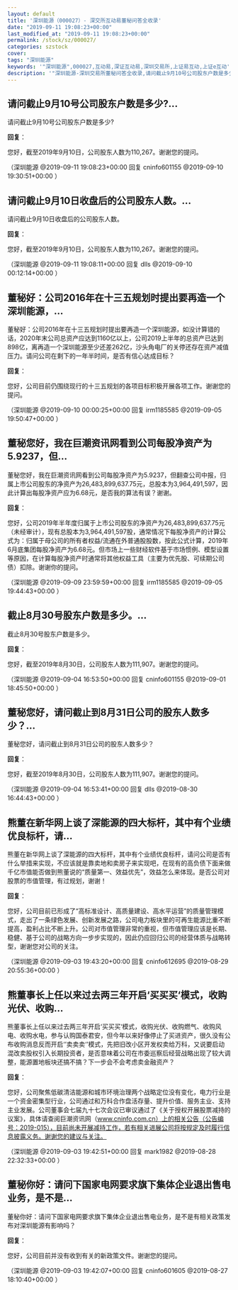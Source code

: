 ```yaml
---
layout: default
title: '深圳能源（000027）- 深交所互动易董秘问答全收录'
date: "2019-09-11 19:08:23+00:00"
last_modified_at: "2019-09-11 19:08:23+00:00"
permalink: /stock/sz/000027/
categories: szstock
cover: 
tags: "深圳能源"
keywords: '"深圳能源",000027,互动易,深证互动易,深圳交易所,上证易互动,上证e互动'
description: '"深圳能源-深圳交易所董秘问答全收录,请问截止9月10号公司股东户数是多少?"'
---
```


## 请问截止9月10号公司股东户数是多少?...

请问截止9月10号公司股东户数是多少?

**回复**：

您好，截至2019年9月10日，公司股东人数为110,267。谢谢您的提问。 

（深圳能源  @2019-09-11 19:08:23+00:00 回复 cninfo601155  @2019-09-10 19:30:51+00:00 ）

## 请问截止9月10日收盘后的公司股东人数。...

请问截止9月10日收盘后的公司股东人数。

**回复**：

您好，截至2019年9月10日，公司股东人数为110,267。谢谢您的提问。 

（深圳能源  @2019-09-11 19:08:11+00:00 回复 dlls  @2019-09-10 00:12:14+00:00 ）

## 董秘好：公司2016年在十三五规划时提出要再造一个深圳能源，...

董秘好：公司2016年在十三五规划时提出要再造一个深圳能源，如没计算错的话，2020年末公司总资产应达到1160亿以上，公司2019上半年的总资产已达到898亿，离再造一个深圳能源至少还差262亿，沙头角电厂的关停还存在资产减值压力。请问公司在剩下的一年半时间，是否有信心达成目标？

**回复**：

您好，公司目前仍围绕现行的十三五规划的各项目标积极开展各项工作。谢谢您的提问。 

（深圳能源  @2019-09-10 00:00:25+00:00 回复 irm1185585  @2019-09-05 19:50:47+00:00 ）

## 董秘您好，我在巨潮资讯网看到公司每股净资产为5.9237，但...

董秘您好，我在巨潮资讯网看到公司每股净资产为5.9237，但翻查公司中报，归属上市公司股东的净资产为26,483,899,637.75元，总股本为3,964,491,597，因此计算出每股净资产应为6.68元，是否我的算法有误？谢谢。

**回复**：

您好，公司2019年半年度归属于上市公司股东的净资产为26,483,899,637.75元（未经审计），现有总股本为3,964,491,597股，通常情况下每股净资产的计算公式为：归属于母公司的所有者权益/流通在外普通股股数，按此公式计算，2019年6月底集团每股净资产为6.68元。但市场上一些财经软件基于市场惯例、模型设置等原因，在计算每股净资产时通常将其他权益工具（主要为优先股、可续期公司债）扣除。谢谢你的提问。 

（深圳能源  @2019-09-09 23:59:59+00:00 回复 irm1185585  @2019-09-05 19:44:43+00:00 ）

## 截止8月30号股东户数是多少。...

截止8月30号股东户数是多少。

**回复**：

您好，截至2019年8月30日，公司股东人数为111,907。谢谢您的提问。 

（深圳能源  @2019-09-04 16:53:50+00:00 回复 cninfo601155  @2019-09-01 18:45:50+00:00 ）

## 董秘您好，请问截止到8月31日公司的股东人数多少？...

董秘您好，请问截止到8月31日公司的股东人数多少？

**回复**：

您好，截至2019年8月30日，公司股东人数为111,907。谢谢您的提问。 

（深圳能源  @2019-09-04 16:53:41+00:00 回复 dlls  @2019-08-30 16:44:43+00:00 ）

## 熊董在新华网上谈了深能源的四大标杆，其中有个业绩优良标杆，请...

熊董在新华网上谈了深能源的四大标杆，其中有个业绩优良标杆，请问公司是否有什么举措来实现，不应该就是靠卖地和卖房子来实现吧，在现有的高负债下面来做千亿市值能否做到熊董说的“质量第一、效益优先”，效益怎么来体现。是否公司对股票的市值管理，有过规划，谢谢！

**回复**：

您好，公司目前已形成了“高标准设计、高质量建设、高水平运营”的质量管理模式，走出了一条绿色发展、创新发展之路，公司电力板块里的可再生能源比重不断提高，盈利占比不断上升。公司对市值管理非常的重视，但市值管理应该是长期、稳健、基于公司的战略方向一步步实现的，因此仍应回归公司的经营体质与战略转型，谢谢您对公司的关注。 

（深圳能源  @2019-09-03 19:43:20+00:00 回复 cninfo612695  @2019-08-29 20:55:36+00:00 ）

## 熊董事长上任以来过去两三年开启‘买买买‘模式，收购光伏、收购...

熊董事长上任以来过去两三年开启‘买买买‘模式，收购光伏、收购燃气、收购风电、收购水电，参与认购国泰君安，但今年以来好像停止了买进资产，很久没有公布收购消息反而开启‘’卖卖卖‘’模式，先把旧改小区开发权卖给万科，又说要启动混改卖股权引入长期投资者，是否意味着公司在市委巡察后经营战略出现了较大调整，能源置地板块还搞不搞？下一步会不会考虑卖金融资产？

**回复**：

您好，公司聚焦低碳清洁能源和城市环境治理两个战略定位没有变化，电力行业是一个资金密集型行业，公司通过和万科合作盘活存量、提升价值、服务主业、支持主业发展。公司董事会七届九十七次会议已审议通过了《关于授权开展股票减持的议案》，具体请查阅巨潮资讯网（www.cninfo.com.cn）上的相关公告（公告编号：2019-015），目前尚未开展减持工作，若有相关进展公司将按规定及时履行信息披露义务。谢谢您的建议与关注。 

（深圳能源  @2019-09-03 19:42:51+00:00 回复 mark1982  @2019-08-28 22:32:33+00:00 ）

## 董秘你好：请问下国家电网要求旗下集体企业退出售电业务，是不是...

董秘你好：请问下国家电网要求旗下集体企业退出售电业务，是不是有相关政策发布对深圳能源有影响吗？

**回复**：

您好，公司目前并没有收到有关的新政策文件。谢谢您的提问。 

（深圳能源  @2019-09-03 19:42:07+00:00 回复 cninfo601605  @2019-08-27 18:10:40+00:00 ）


